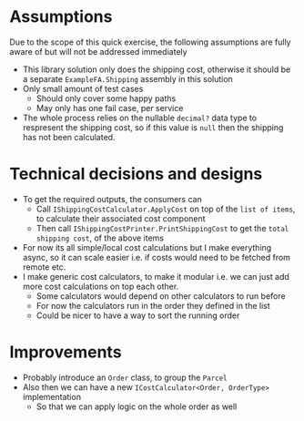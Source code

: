 # Assumptions
Due to the scope of this quick exercise, the following assumptions are fully aware of but will not be addressed immediately

- This library solution only does the shipping cost, otherwise it should be a separate `ExampleFA.Shipping` assembly in this solution
- Only small amount of test cases
  - Should only cover some happy paths
  - May only has one fail case, per service
- The whole process relies on the nullable `decimal?` data type to respresent the shipping cost, so if this value is `null` then the shipping has not been calculated.

# Technical decisions and designs
- To get the required outputs, the consumers can
  - Call `IShippingCostCalculator.ApplyCost` on top of the `list of items`, to calculate their associated cost component
  - Then call `IShippingCostPrinter.PrintShippingCost` to get the `total shipping cost`, of the above items
- For now its all simple/local cost calculations but I make everything async, so it can scale easier i.e. if costs would need to be fetched from remote etc.
- I make generic cost calculators, to make it modular i.e. we can just add more cost calculations on top each other.
  - Some calculators would depend on other calculators to run before
  - For now the calculators run in the order they defined in the list
  - Could be nicer to have a way to sort the running order

# Improvements
- Probably introduce an `Order` class, to group the `Parcel`
- Also then we can have a new `ICostCalculator<Order, OrderType>` implementation
  - So that we can apply logic on the whole order as well